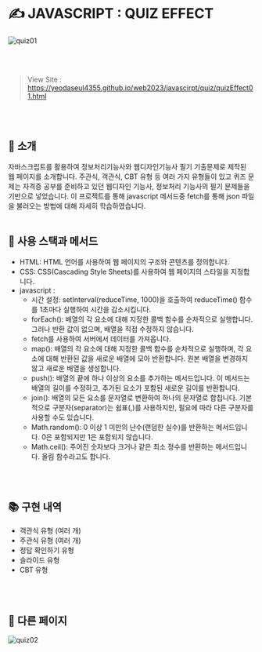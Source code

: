 # ✍️ JAVASCRIPT : QUIZ EFFECT

![quiz01](https://github.com/YeoDaSeul4355/QuizEffect/assets/125419623/81d5e5f6-c848-4ba7-853d-8821fe58f03a)

<br><br>

> View Site : https://yeodaseul4355.github.io/web2023/javascirpt/quiz/quizEffect01.html

<br><br>

## 👋 소개

자바스크립트를 활용하여 정보처리기능사와 웹디자인기능사 필기 기출문제로 제작된 웹 페이지를 소개합니다. 주관식, 객관식, CBT 유형 등 여러 가지 유형들이 있고 퀴즈 문제는 자격증 공부를 준비하고 있던 웹디자인 기능사, 정보처리 기능사의 필기 문제들을 기반으로 넣었습니다.
이 프로젝트를 통해 javascript 메서드중 fetch를 통해 json 파일을 불러오는 방법에 대해 자세히 학습하였습니다.
<br><br>

## 🔧 사용 스택과 메서드
* HTML: HTML 언어를 사용하여 웹 페이지의 구조와 콘텐츠를 정의합니다.
* CSS: CSS(Cascading Style Sheets)를 사용하여 웹 페이지의 스타일을 지정합니다.
* javascript :
  * 시간 설정: setInterval(reduceTime, 1000)을 호출하여 reduceTime() 함수를 1초마다 실행하여 시간을 감소시킵니다.
  * forEach(): 배열의 각 요소에 대해 지정한 콜백 함수를 순차적으로 실행합니다. 그러나 반환 값이 없으며, 배열을 직접 수정하지 않습니다.
  * fetch를 사용하여 서버에서 데이터를 가져옵니다.
  * map(): 배열의 각 요소에 대해 지정한 콜백 함수를 순차적으로 실행하며, 각 요소에 대해 반환된 값을 새로운 배열에 모아 반환합니다. 원본 배열을 변경하지 않고 새로운 배열을 생성합니다.
  * push(): 배열의 끝에 하나 이상의 요소를 추가하는 메서드입니다. 이 메서드는 배열의 길이를 수정하고, 추가된 요소가 포함된 새로운 길이를 반환합니다.
  * join(): 배열의 모든 요소를 문자열로 변환하여 하나의 문자열로 합칩니다. 기본적으로 구분자(separator)는 쉼표(,)를 사용하지만, 필요에 따라 다른 구분자를 사용할 수도 있습니다.
  * Math.random(): 0 이상 1 미만의 난수(랜덤한 실수)를 반환하는 메서드입니다. 0은 포함되지만 1은 포함되지 않습니다.
  * Math.ceil(): 주어진 숫자보다 크거나 같은 최소 정수를 반환하는 메서드입니다. 올림 함수라고도 합니다.

<br><br>

## 📚 구현 내역

* 객관식 유형 (여러 개)
* 주관식 유형 (여러 개)
* 정답 확인하기 유형
* 슬라이드 유형
* CBT 유형


<br><br>
## 📸 다른 페이지
![quiz02](https://github.com/YeoDaSeul4355/QuizEffect/assets/125419623/c2279e36-8148-4877-b623-7a3914377bac)

